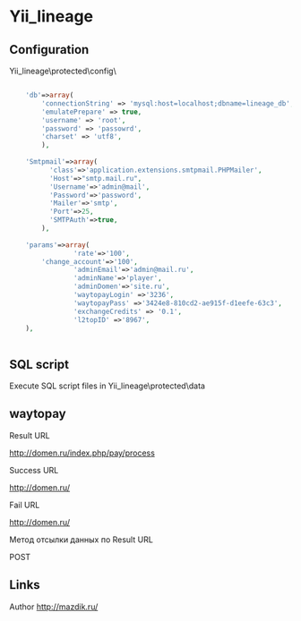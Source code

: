 Yii_lineage
========
Configuration
------------------------------
Yii_lineage\protected\config\

```php

	'db'=>array(
		'connectionString' => 'mysql:host=localhost;dbname=lineage_db',
		'emulatePrepare' => true,
		'username' => 'root',
		'password' => 'passowrd',
		'charset' => 'utf8',
		),
    
	'Smtpmail'=>array(
	      'class'=>'application.extensions.smtpmail.PHPMailer',
	      'Host'=>"smtp.mail.ru",
	      'Username'=>'admin@mail',
	      'Password'=>'password',
	      'Mailer'=>'smtp',
	      'Port'=>25,
	      'SMTPAuth'=>true, 
        ),
      
	'params'=>array(
                'rate'=>'100',
		'change_account'=>'100',
                'adminEmail'=>'admin@mail.ru',
                'adminName'=>'player',
                'adminDomen'=>'site.ru',
                'waytopayLogin' =>'3236',
                'waytopayPass' =>'3424e8-810cd2-ae915f-d1eefe-63c3',
                'exchangeCredits' => '0.1',
                'l2topID' =>'8967',
	),
      
```
SQL script
------------------------------
Execute SQL script files in Yii_lineage\protected\data


waytopay
------------------------------
Result URL

http://domen.ru/index.php/pay/process

Success URL

http://domen.ru/

Fail URL

http://domen.ru/

Метод отсылки данных по Result URL

POST



Links
------------------------------
Author http://mazdik.ru/
